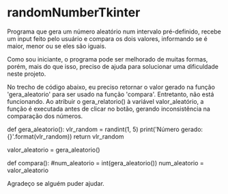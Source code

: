 # randomNumberTkinter
Programa que gera um número aleatório num intervalo pré-definido, recebe um input feito pelo usuário e compara os dois valores, informando se é maior, menor ou se eles são iguais. 

Como sou iniciante, o programa pode ser melhorado de muitas formas, porém, mais do que isso, preciso de ajuda para solucionar uma dificuldade neste projeto. 

No trecho de código abaixo, eu preciso retornar o valor gerado na função 'gera_aleatorio' para ser usado na função 'compara'. Entretanto, não está funcionando. 
Ao atribuir o gera_relatorio() à variável valor_aleatório, a função é executada antes de clicar no botão, gerando inconsistência na comparação dos números.


def gera_aleatorio():
    vlr_random = randint(1, 5)
    print('Número gerado: {}'.format(vlr_random))
    return vlr_random

valor_aleatorio = gera_aleatorio()

def compara():
    #num_aleatorio = int(gera_aleatorio())
    num_aleatorio = valor_aleatorio
    
Agradeço se alguém puder ajudar. 
